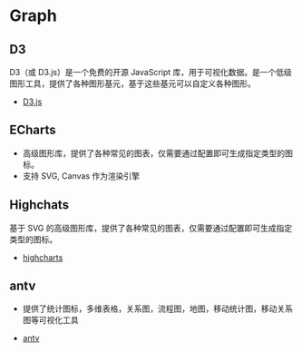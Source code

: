 # Graph

## D3
D3（或 D3.js）是一个免费的开源 JavaScript 库，用于可视化数据。是一个低级图形工具，提供了各种图形基元，基于这些基元可以自定义各种图形。

- [D3.js](https://d3js.org/getting-started)


## ECharts
- 高级图形库，提供了各种常见的图表，仅需要通过配置即可生成指定类型的图标。
- 支持 SVG, Canvas 作为渲染引擎


## Highchats
基于 SVG 的高级图形库，提供了各种常见的图表，仅需要通过配置即可生成指定类型的图标。

- [highcharts](https://www.highcharts.com/)


## antv
- 提供了统计图标，多维表格，关系图，流程图，地图，移动统计图，移动关系图等可视化工具

- [antv](https://antv.antgroup.com/)